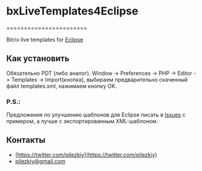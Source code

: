# bxLiveTemplates4Eclipse
=======================

Bitrix live templates for [Eclipse](http://www.eclipse.org/)

## Как установить
Обязательно PDT (либо аналог).
Window -> Preferences -> PHP -> Editor -> Templates -> Import(кнопка), выбираем предварительно скаченный файл templates.xml, нажимаем кнопку OK.

### P.S.:
Предложения по улучшению шаблонов для Eclipse писать в [Issues](https://github.com/pilezkiy/bxLiveTemplates4Eclipse/issues) с примером, а лучше с экспортированным XML-шаблоном.

## Контакты
+ [https://twitter.com/pilezkiy](https://twitter.com/pilezkiy)
+ pilezkiy@gmail.com
